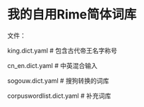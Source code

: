 # 我的自用Rime简体词库

文件：

king.dict.yaml   # 包含古代帝王名字称号

cn_en.dict.yaml  # 中英混合输入

sogouw.dict.yaml # 搜狗转换的词库

corpuswordlist.dict.yaml # 补充词库
